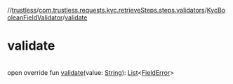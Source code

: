 //[trustless](../../../index.md)/[com.trustless.requests.kyc.retrieveSteps.steps.validators](../index.md)/[KycBooleanFieldValidator](index.md)/[validate](validate.md)

# validate

\
open override fun [validate](validate.md)(value: [String](https://kotlinlang.org/api/latest/jvm/stdlib/kotlin/-string/index.html)): [List](https://kotlinlang.org/api/latest/jvm/stdlib/kotlin.collections/-list/index.html)&lt;[FieldError](../../com.trustless.requests.kyc.retrieveSteps.steps.fields/-field-error/index.md)&gt;
